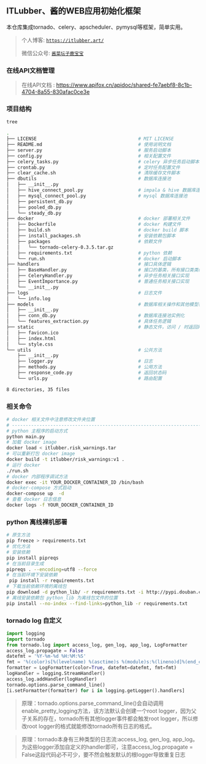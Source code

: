 ## ITLubber、酱的WEB应用初始化框架


本仓库集成tornado、celery、apscheduler、pymysql等框架，简单实用。

> 个人博客: [`https://itlubber.art/`](https://itlubber.art/)
>
> 微信公众号: [`酱菜坛子鹿宝宝`](https://mp.weixin.qq.com/mp/appmsgalbum?__biz=MzI2ODUwOTc5Mw==&action=getalbum&album_id=2560621199173730305&subscene=231&scenenote=https%3A%2F%2Fmp.weixin.qq.com%2Fs%3F__biz%3DMzI2ODUwOTc5Mw%3D%3D%26mid%3D2247484178%26idx%3D1%26sn%3D3d994200042d12ebaa96f7b7714b9927%26chksm%3Deaef341cdd98bd0ad5efb37bc35bae8119e7933c83befb730ffee660a04e668274960c2a9f91%26scene%3D231%26subscene%3D0%26sessionid%3D1667812106%26clicktime%3D1667812124%26enterid%3D1667812124%26ascene%3D3%26fasttmpl_type%3D0%26fasttmpl_fullversion%3D6408308-zh_CN-zip%26fasttmpl_flag%3D0%26realreporttime%3D1667812125005%26devicetype%3Dandroid-30%26version%3D28001c57%26nettype%3D3gnet%26abtest_cookie%3DAAACAA%253D%253D%26lang%3Dzh_CN%26session_us%3Dgh_6cc40b0dcccc%26exportkey%3Dn_ChQIAhIQ6ISiL79eOOx4bND9EPccjxLrAQIE97dBBAEAAAAAAGo5Iny5qioAAAAOpnltbLcz9gKNyK89dVj0%252FxTnz7J1PklnWGwNEEXlYJWOLuG5%252BGZeF69%252F8hQXae8%252FpsjtCi4aLuDCumUuIjXpatcTnFFh5UEMkpjjuWMR6XZ4eNyOg89smCL1RUo4pFBVxRpjM3FXje79QgTckDpRM%252BEw7pipsiRkKDUrJQIiJ%252BCX0j4sxKE%252FZkkqdkrdrHkubtRCdzpW7t71Ug4gruylm0lmPjS6fEA7Rr2S2FpD136NRrmYagcW2jzh4DX7BSKrvPhYf9gtoLb50ejyHMZuD2yNzk4%253D%26pass_ticket%3DZSvCswxA3Xit%252Bu1c329HeQRoYANYXU4AkEFCicXc9prWMx8pfb6%252FgEesHTfYGj6z%26wx_header%3D3&nolastread=1#wechat_redirect)


### 在线API文档管理


> 在线API文档 : https://www.apifox.cn/apidoc/shared-fe7aebf8-8c1b-4704-8a55-830afac0ce3e


### 项目结构


```bash
tree

.
├── LICENSE                                     # MIT LICENSE
├── README.md                                   # 使用说明文档
├── server.py                                   # 服务启动脚本
├── config.py                                   # 相关配置文件
├── celery_tasks.py                             # celery 异步任务启动脚本
├── crontab.py                                  # 定时任务配置文件
├── clear_cache.sh                              # 清除缓存文件脚本
├── dbutils                                     # 数据库连接池
│   ├── __init__.py
│   ├── hive_connect_pool.py                    # impala & hive 数据库连接池
│   ├── mysql_connect_pool.py                   # mysql 数据库连接池
│   ├── persistent_db.py
│   ├── pooled_db.py
│   └── steady_db.py
├── docker                                      # docker 部署相关文件
│   ├── Dockerfile                              # docker 构建文件
│   ├── build.sh                                # docker build 脚本
│   ├── install_packages.sh                     # 安装依赖包脚本
│   ├── packages                                # 依赖文件
│   │   └── tornado-celery-0.3.5.tar.gz
│   ├── requirements.txt                        # python 依赖
│   └── run.sh                                  # docker 启动脚本
├── handlers                                    # 接口具体逻辑
│   ├── BaseHandler.py                          # 接口的基类，所有接口类类继承该类
│   ├── CeleryHandler.py                        # 异步任务相关接口实现
│   ├── EventImportance.py                      # 普通任务相关接口实现
│   └── __init__.py
├── logs                                        # 日志文件
│   └── info.log
├── models                                      # 数据库相关操作和其他模型相关的脚本
│   ├── __init__.py
│   ├── conn_db.py                              # 数据库连接池实例化
│   └── features_extraction.py                  # 具体任务逻辑
├── static                                      # 静态文件，访问 / 时返回网页
│   ├── favicon.ico
│   ├── index.html
│   └── style.css
└── utils                                       # 公共方法
    ├── __init__.py
    ├── logger.py                               # 日志
    ├── methods.py                              # 公用方法
    ├── response_code.py                        # 返回状态码
    └── urls.py                                 # 路由配置

8 directories, 35 files
```


### 相关命令


```bash
# docker 相关文件中注意修改文件夹位置
# ----------------------------------------------------------------------------------
# python 主程序的启动方式
python main.py
# 加载 docker image
docker load < itlubber.risk_warnings.tar
# 可以重新打包 docker image
docker build -t itlubber/risk_warnings:v1 .
# 运行 docker
./run.sh
# docker 内部程序调试方法
docker exec -it YOUR_DOCKER_CONTAINER_ID /bin/bash
# docker-compose 方式启动
docker-compose up  -d
# 查看 docker 日志信息
docker logs -f YOUR_DOCKER_CONTAINER_ID
```


### python 离线裸机部署


```bash
# 原生方法
pip freeze > requirements.txt
# 优化方法
# 安装依赖
pip install pipreqs
# 在当前目录生成
pipreqs . --encoding=utf8 --force
# 在当前环境下安装依赖
 pip install -r requirements.txt
# 下载当前依赖环境的离线包
pip download -d python_lib/ -r requirements.txt -i http://pypi.douban.com/simple --trusted-host pypi.douban.com
# 离线安装依赖包 python_lib 为离线包文件的位置
pip install --no-index --find-links=python_lib -r requirements.txt
```


### tornado log 自定义


```python
import logging
import tornado
from tornado.log import access_log, gen_log, app_log, LogFormatter
access_log.propagate = False
datefmt = '%Y-%m-%d %H:%M:%S'
fmt = '%(color)s[%(levelname) %(asctime)s %(module)s:%(lineno)d]%(end_color)s %(message)s'
formatter = LogFormatter(color=True, datefmt=datefmt, fmt=fmt)
logHandler = logging.StreamHandler()
access_log.addHandler(logHandler)
tornado.options.parse_command_line()
[i.setFormatter(formatter) for i in logging.getLogger().handlers]
```


> 原理：tornado.options.parse_command_line()会自动调用enable_pretty_logging方法，该方法默认会创建一个root logger，因为父子关系的存在，tornado所有其他logger事件都会触发root logger，所以修改root logger的格式就能修改tornado所有日志的格式。

> 原理：tornado本身有三种类型的日志流:access_log, gen_log, app_log。为这些logger添加自定义的handler即可，注意access_log.propagate = False这段代码必不可少，要不然会触发默认的根logger导致重复日志